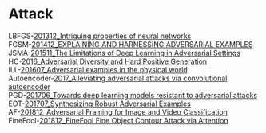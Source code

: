 # Attack     
LBFGS-[201312_Intriguing properties of neural networks](https://arxiv.org/pdf/1312.6199.pdf)                           
FGSM-[201412_EXPLAINING AND HARNESSING ADVERSARIAL EXAMPLES](https://arxiv.org/pdf/1412.6572.pdf)                
JSMA-[201511_The Limitations of Deep Learning in Adversarial Settings](https://arxiv.org/pdf/1511.07528.pdf)                
HC-[2016_Adversarial Diversity and Hard Positive Generation](https://www.cv-foundation.org/openaccess/content_cvpr_2016_workshops/w12/papers/Rozsa_Adversarial_Diversity_and_CVPR_2016_paper.pdf)    
ILL-[201607_Adversarial examples in the physical world](https://arxiv.org/pdf/1607.02533.pdf)                    
Autoencoder-[2017_Alleviating adversarial attacks via convolutional autoencoder](https://ieeexplore.ieee.org/abstract/document/8022700)   
PGD-[201706_Towards deep learning models resistant to adversarial attacks](https://arxiv.org/pdf/1706.06083.pdf)         
EOT-[201707_Synthesizing Robust Adversarial Examples](https://arxiv.org/pdf/1707.07397.pdf)                    
AF-[201812_Adversarial Framing for Image and Video Classification](https://arxiv.org/pdf/1812.04599.pdf)                 
FineFool-[201812_FineFool Fine Object Contour Attack via Attention](https://arxiv.org/pdf/1812.01713.pdf)                        
